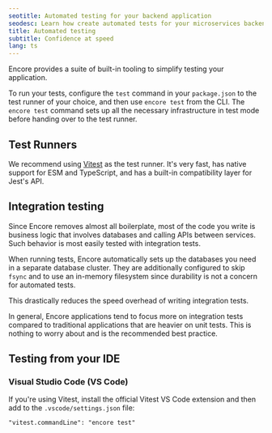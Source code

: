 ```yaml
---
seotitle: Automated testing for your backend application
seodesc: Learn how create automated tests for your microservices backend application, and run them automatically on deploy using Go and Encore.
title: Automated testing
subtitle: Confidence at speed
lang: ts
---
```


Encore provides a suite of built-in tooling to simplify testing your application.

To run your tests, configure the `test` command in your `package.json` to the test runner of your choice,
and then use `encore test` from the CLI. 
The `encore test` command sets up all the necessary infrastructure in test mode before handing over to
the test runner. 

## Test Runners

We recommend using [Vitest](https://vitest.dev) as the test runner. It's very fast, has native support for
ESM and TypeScript, and has a built-in compatibility layer for Jest's API.

## Integration testing

Since Encore removes almost all boilerplate, most of the code you write
is business logic that involves databases and calling APIs between services.
Such behavior is most easily tested with integration tests.

When running tests, Encore automatically sets up the databases you need
in a separate database cluster. They are additionally configured to skip `fsync`
and to use an in-memory filesystem since durability is not a concern for automated tests.

This drastically reduces the speed overhead of writing integration tests.

In general, Encore applications tend to focus more on integration tests
compared to traditional applications that are heavier on unit tests.
This is nothing to worry about and is the recommended best practice.

## Testing from your IDE

### Visual Studio Code (VS Code)

If you're using Vitest, install the official Vitest VS Code extension and then add to the `.vscode/settings.json` file:

```
"vitest.commandLine": "encore test"
```

